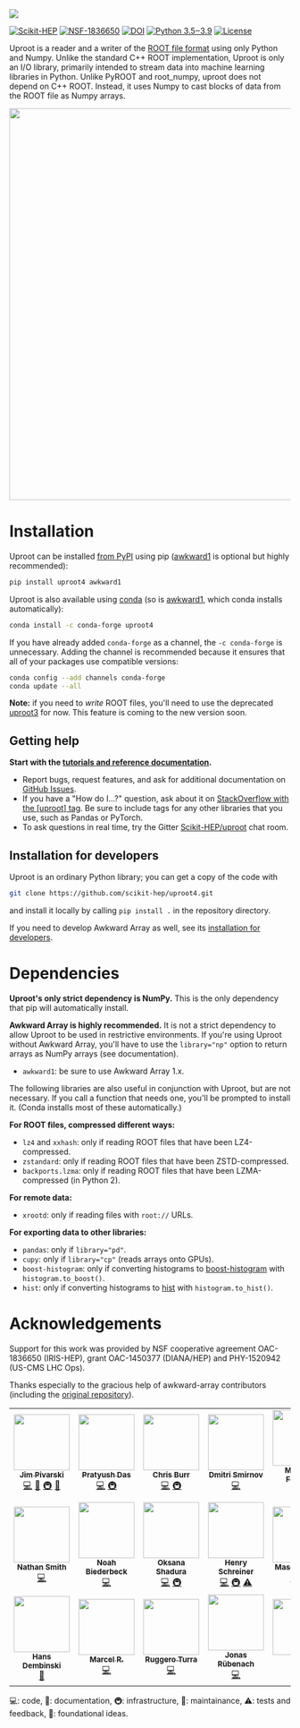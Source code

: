 <img src="https://raw.githubusercontent.com/scikit-hep/uproot4/master/docs-img/logo/logo-300px.png">

[![Scikit-HEP](https://scikit-hep.org/assets/images/Scikit--HEP-Project-blue.svg)](https://scikit-hep.org/)
[![NSF-1836650](https://img.shields.io/badge/NSF-1836650-blue.svg)](https://nsf.gov/awardsearch/showAward?AWD_ID=1836650)
[![DOI](https://zenodo.org/badge/DOI/10.5281/zenodo.3952728.svg)](https://doi.org/10.5281/zenodo.3952728)
[![Python 3.5‒3.9](https://img.shields.io/badge/python-3.5%E2%80%923.9-blue)](https://www.python.org)
[![License](https://img.shields.io/badge/License-BSD%203--Clause-blue.svg)](https://opensource.org/licenses/BSD-3-Clause)

Uproot is a reader and a writer of the [ROOT file format](https://root.cern/) using only Python and Numpy. Unlike the standard C++ ROOT implementation, Uproot is only an I/O library, primarily intended to stream data into machine learning libraries in Python. Unlike PyROOT and root_numpy, uproot does not depend on C++ ROOT. Instead, it uses Numpy to cast blocks of data from the ROOT file as Numpy arrays.

<p align="center"><img src="docs-img/diagrams/abstraction-layers.png" width="700px"></p>

# Installation

Uproot can be installed [from PyPI](https://pypi.org/project/uproot4) using pip ([awkward1](https://pypi.org/project/awkward1) is optional but highly recommended):

```bash
pip install uproot4 awkward1
```

Uproot is also available using [conda](https://anaconda.org/conda-forge/uproot4) (so is [awkward1](https://anaconda.org/conda-forge/awkward1), which conda installs automatically):

```bash
conda install -c conda-forge uproot4
```

If you have already added `conda-forge` as a channel, the `-c conda-forge` is unnecessary. Adding the channel is recommended because it ensures that all of your packages use compatible versions:

```bash
conda config --add channels conda-forge
conda update --all
```

**Note:** if you need to _write_ ROOT files, you'll need to use the deprecated [uproot3](https://github.com/scikit-hep/uproot) for now. This feature is coming to the new version soon.

## Getting help

**Start with the [tutorials and reference documentation](https://uproot4.readthedocs.io/).**

   * Report bugs, request features, and ask for additional documentation on [GitHub Issues](https://github.com/scikit-hep/uproot4/issues).
   * If you have a "How do I...?" question, ask about it on [StackOverflow with the [uproot] tag](https://stackoverflow.com/questions/tagged/uproot). Be sure to include tags for any other libraries that you use, such as Pandas or PyTorch.
   * To ask questions in real time, try the Gitter [Scikit-HEP/uproot](https://gitter.im/Scikit-HEP/uproot) chat room.

## Installation for developers

Uproot is an ordinary Python library; you can get a copy of the code with

```bash
git clone https://github.com/scikit-hep/uproot4.git
```

and install it locally by calling `pip install .` in the repository directory.

If you need to develop Awkward Array as well, see its [installation for developers](https://github.com/scikit-hep/awkward-1.0#installation-for-developers).

# Dependencies

**Uproot's only strict dependency is NumPy.** This is the only dependency that pip will automatically install.

**Awkward Array is highly recommended.** It is not a strict dependency to allow Uproot to be used in restrictive environments. If you're using Uproot without Awkward Array, you'll have to use the `library="np"` option to return arrays as NumPy arrays (see documentation).

   * `awkward1`: be sure to use Awkward Array 1.x.

The following libraries are also useful in conjunction with Uproot, but are not necessary. If you call a function that needs one, you'll be prompted to install it. (Conda installs most of these automatically.)

**For ROOT files, compressed different ways:**

   * `lz4` and `xxhash`: only if reading ROOT files that have been LZ4-compressed.
   * `zstandard`: only if reading ROOT files that have been ZSTD-compressed.
   * `backports.lzma`: only if reading ROOT files that have been LZMA-compressed (in Python 2).

**For remote data:**

   * `xrootd`: only if reading files with `root://` URLs.

**For exporting data to other libraries:**

   * `pandas`: only if `library="pd"`.
   * `cupy`: only if `library="cp"` (reads arrays onto GPUs).
   * `boost-histogram`: only if converting histograms to [boost-histogram](https://github.com/scikit-hep/boost-histogram) with `histogram.to_boost()`.
   * `hist`: only if converting histograms to [hist](https://github.com/scikit-hep/hist) with `histogram.to_hist()`.

# Acknowledgements

Support for this work was provided by NSF cooperative agreement OAC-1836650 (IRIS-HEP), grant OAC-1450377 (DIANA/HEP) and PHY-1520942 (US-CMS LHC Ops).

Thanks especially to the gracious help of awkward-array contributors (including the [original repository](https://github.com/scikit-hep/uproot)).

<!-- ALL-CONTRIBUTORS-LIST:START - Do not remove or modify this section -->
<!-- prettier-ignore-start -->
<!-- markdownlint-disable -->
<table>
  <tr>
    <td align="center"><a href="https://github.com/jpivarski"><img src="https://avatars0.githubusercontent.com/u/1852447?v=4" width="100px;" alt=""/><br /><sub><b>Jim Pivarski</b></sub></a><br /><a href="https://github.com/scikit-hep/uproot4/commits?author=jpivarski" title="Code">💻</a> <a href="https://github.com/scikit-hep/uproot4/commits?author=jpivarski" title="Documentation">📖</a> <a href="#infra-jpivarski" title="Infrastructure (Hosting, Build-Tools, etc)">🚇</a> <a href="#maintenance-jpivarski" title="Maintenance">🚧</a></td>
    <td align="center"><a href="https://github.com/reikdas"><img src="https://avatars0.githubusercontent.com/u/11775615?v=4" width="100px;" alt=""/><br /><sub><b>Pratyush Das</b></sub></a><br /><a href="https://github.com/scikit-hep/uproot4/commits?author=reikdas" title="Code">💻</a> <a href="#infra-reikdas" title="Infrastructure (Hosting, Build-Tools, etc)">🚇</a></td>
    <td align="center"><a href="https://github.com/chrisburr"><img src="https://avatars3.githubusercontent.com/u/5220533?v=4" width="100px;" alt=""/><br /><sub><b>Chris Burr</b></sub></a><br /><a href="https://github.com/scikit-hep/uproot4/commits?author=chrisburr" title="Code">💻</a> <a href="#infra-chrisburr" title="Infrastructure (Hosting, Build-Tools, etc)">🚇</a></td>
    <td align="center"><a href="https://github.com/plexoos"><img src="https://avatars0.githubusercontent.com/u/5005079?v=4" width="100px;" alt=""/><br /><sub><b>Dmitri Smirnov</b></sub></a><br /><a href="https://github.com/scikit-hep/uproot4/commits?author=plexoos" title="Code">💻</a></td>
    <td align="center"><a href="http://www.matthewfeickert.com/"><img src="https://avatars3.githubusercontent.com/u/5142394?v=4" width="100px;" alt=""/><br /><sub><b>Matthew Feickert</b></sub></a><br /><a href="#infra-matthewfeickert" title="Infrastructure (Hosting, Build-Tools, etc)">🚇</a></td>
    <td align="center"><a href="http://www.tamasgal.com"><img src="https://avatars1.githubusercontent.com/u/1730350?v=4" width="100px;" alt=""/><br /><sub><b>Tamas Gal</b></sub></a><br /><a href="https://github.com/scikit-hep/uproot4/commits?author=tamasgal" title="Code">💻</a></td>
    <td align="center"><a href="https://github.com/kreczko"><img src="https://avatars3.githubusercontent.com/u/1213276?v=4" width="100px;" alt=""/><br /><sub><b>Luke Kreczko</b></sub></a><br /><a href="https://github.com/scikit-hep/uproot4/commits?author=kreczko" title="Code">💻</a> <a href="https://github.com/scikit-hep/uproot4/commits?author=kreczko" title="Tests">⚠️</a></td>
  </tr>
  <tr>
    <td align="center"><a href="https://github.com/nsmith"><img src="https://avatars2.githubusercontent.com/u/116345?v=4" width="100px;" alt=""/><br /><sub><b>Nathan Smith</b></sub></a><br /><a href="https://github.com/scikit-hep/uproot4/commits?author=nsmith" title="Code">💻</a></td>
    <td align="center"><a href="https://github.com/nbiederbeck"><img src="https://avatars1.githubusercontent.com/u/15156697?v=4" width="100px;" alt=""/><br /><sub><b>Noah Biederbeck</b></sub></a><br /><a href="https://github.com/scikit-hep/uproot4/commits?author=nbiederbeck" title="Code">💻</a></td>
    <td align="center"><a href="https://github.com/oshadura"><img src="https://avatars2.githubusercontent.com/u/7012420?v=4" width="100px;" alt=""/><br /><sub><b>Oksana Shadura</b></sub></a><br /><a href="https://github.com/scikit-hep/uproot4/commits?author=oshadura" title="Code">💻</a> <a href="#infra-oshadura" title="Infrastructure (Hosting, Build-Tools, etc)">🚇</a></td>
    <td align="center"><a href="http://iscinumpy.gitlab.io"><img src="https://avatars1.githubusercontent.com/u/4616906?v=4" width="100px;" alt=""/><br /><sub><b>Henry Schreiner</b></sub></a><br /><a href="https://github.com/scikit-hep/uproot4/commits?author=henryiii" title="Code">💻</a> <a href="#infra-henryiii" title="Infrastructure (Hosting, Build-Tools, etc)">🚇</a> <a href="https://github.com/scikit-hep/uproot4/commits?author=henryiii" title="Tests">⚠️</a></td>
    <td align="center"><a href="https://github.com/masonproffitt"><img src="https://avatars3.githubusercontent.com/u/32773304?v=4" width="100px;" alt=""/><br /><sub><b>Mason Proffitt</b></sub></a><br /><a href="https://github.com/scikit-hep/uproot4/commits?author=masonproffitt" title="Code">💻</a> <a href="https://github.com/scikit-hep/uproot4/commits?author=masonproffitt" title="Tests">⚠️</a></td>
    <td align="center"><a href="https://www.linkedin.com/in/jonas-rembser/"><img src="https://avatars2.githubusercontent.com/u/6578603?v=4" width="100px;" alt=""/><br /><sub><b>Jonas Rembser</b></sub></a><br /><a href="https://github.com/scikit-hep/uproot4/commits?author=guitargeek" title="Code">💻</a></td>
    <td align="center"><a href="https://github.com/benkrikler"><img src="https://avatars0.githubusercontent.com/u/4083697?v=4" width="100px;" alt=""/><br /><sub><b>benkrikler</b></sub></a><br /><a href="https://github.com/scikit-hep/uproot4/commits?author=benkrikler" title="Code">💻</a></td>
  </tr>
  <tr>
    <td align="center"><a href="https://github.com/HDembinski"><img src="https://avatars0.githubusercontent.com/u/2631586?v=4" width="100px;" alt=""/><br /><sub><b>Hans Dembinski</b></sub></a><br /><a href="https://github.com/scikit-hep/uproot4/commits?author=HDembinski" title="Documentation">📖</a></td>
    <td align="center"><a href="http://marcelrieger.com"><img src="https://avatars0.githubusercontent.com/u/1908734?v=4" width="100px;" alt=""/><br /><sub><b>Marcel R.</b></sub></a><br /><a href="https://github.com/scikit-hep/uproot4/commits?author=riga" title="Code">💻</a></td>
    <td align="center"><a href="http://turra.web.cern.ch/turra/"><img src="https://avatars3.githubusercontent.com/u/143389?v=4" width="100px;" alt=""/><br /><sub><b>Ruggero Turra</b></sub></a><br /><a href="https://github.com/scikit-hep/uproot4/commits?author=wiso" title="Code">💻</a></td>
    <td align="center"><a href="https://github.com/jrueb"><img src="https://avatars2.githubusercontent.com/u/30041073?v=4" width="100px;" alt=""/><br /><sub><b>Jonas Rübenach</b></sub></a><br /><a href="https://github.com/scikit-hep/uproot4/commits?author=jrueb" title="Code">💻</a></td>
    <td align="center"><a href="https://github.com/bfis"><img src="https://avatars0.githubusercontent.com/u/15651150?v=4" width="100px;" alt=""/><br /><sub><b>bfis</b></sub></a><br /><a href="https://github.com/scikit-hep/uproot4/commits?author=bfis" title="Code">💻</a></td>
    <td align="center"><a href="https://github.com/raymondEhlers"><img src="https://avatars0.githubusercontent.com/u/1571927?v=4" width="100px;" alt=""/><br /><sub><b>Raymond Ehlers</b></sub></a><br /><a href="https://github.com/scikit-hep/uproot4/commits?author=raymondEhlers" title="Code">💻</a></td>
    <td align="center"><a href="http://andrzejnovak.github.io/"><img src="https://avatars1.githubusercontent.com/u/13226500?v=4" width="100px;" alt=""/><br /><sub><b>Andrzej Novak</b></sub></a><br /><a href="https://github.com/scikit-hep/uproot4/commits?author=andrzejnovak" title="Code">💻</a></td>
  </tr>
</table>

<!-- markdownlint-enable -->
<!-- prettier-ignore-end -->
<!-- ALL-CONTRIBUTORS-LIST:END -->

💻: code, 📖: documentation, 🚇: infrastructure, 🚧: maintainance, ⚠: tests and feedback, 🤔: foundational ideas.

